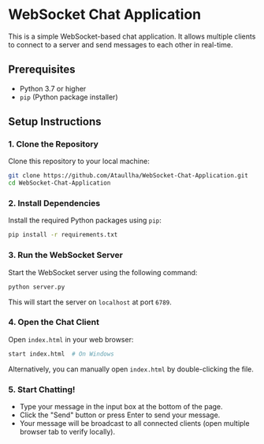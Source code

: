 # WebSocket Chat Application

This is a simple WebSocket-based chat application. It allows multiple clients to connect to a server and send messages to each other in real-time.

## Prerequisites

- Python 3.7 or higher
- `pip` (Python package installer)

## Setup Instructions

### 1. Clone the Repository

Clone this repository to your local machine:

```bash
git clone https://github.com/Ataullha/WebSocket-Chat-Application.git
cd WebSocket-Chat-Application
```

### 2. Install Dependencies

Install the required Python packages using `pip`:

```bash
pip install -r requirements.txt
```

### 3. Run the WebSocket Server

Start the WebSocket server using the following command:

```bash
python server.py
```

This will start the server on `localhost` at port `6789`.

### 4. Open the Chat Client

Open `index.html` in your web browser:

```bash
start index.html  # On Windows
```

Alternatively, you can manually open `index.html` by double-clicking the file.

### 5. Start Chatting!

- Type your message in the input box at the bottom of the page.
- Click the "Send" button or press Enter to send your message.
- Your message will be broadcast to all connected clients (open multiple browser tab to verify locally).
